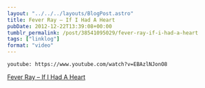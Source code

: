 ```yaml
---
layout: "../../../layouts/BlogPost.astro"
title: Fever Ray – If I Had A Heart
pubDate: 2012-12-22T13:39:08+00:00
tumblr_permalink: /post/38541095029/fever-ray-if-i-had-a-heart
tags: ["linklog"]
format: "video"
---
```


`youtube: https://www.youtube.com/watch?v=EBAzlNJonO8`

[Fever Ray &#8211; If I Had A Heart][1]

[1]: https://www.youtube.com/watch?v=EBAzlNJonO8
